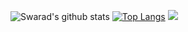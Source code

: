 ![Swarad's github stats](https://github-readme-stats.vercel.app/api?username=supersonic19)
[![Top Langs](https://github-readme-stats.vercel.app/api/top-langs/?username=supersonic19)](https://github.com/supersonic19/github-readme-stats)
![](https://img.shields.io/badge/<WORD_ON_LEFT>-<WORD_ON_RIGHT>-informational?style=flat&logo=<LOGO_NAME>&logoColor=white&color=2bbc8a)


